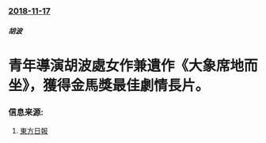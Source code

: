 ### [2018-11-17](/zh/news/2018/11/17/index.md)

##### 胡波
# 青年導演胡波處女作兼遺作《大象席地而坐》，獲得金馬獎最佳劇情長片。 




### 信息来源:

1. [東方日報](https://hk.on.cc/hk/bkn/cnt/entertainment/20181117/bkn-20181117233703260-1117_00862_001.html)
